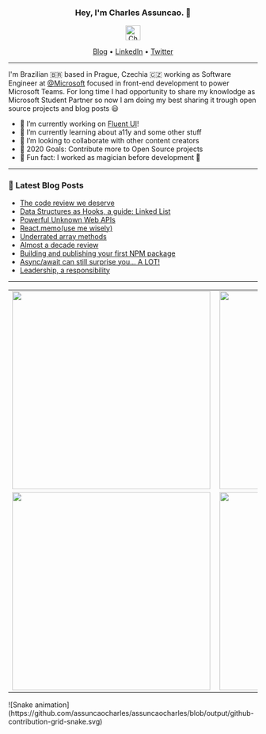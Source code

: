 <h3 align="center">Hey, I'm Charles Assuncao. 🤟</h3>

<p align="center">
<a href="https://dev.to/assuncaocharles" >
      <img src="https://d2fltix0v2e0sb.cloudfront.net/dev-badge.svg" alt="Charles Assunção's DEV Profile" height="30px" width="30px" >
</a>
</p>

<p align="center">
  <a href="https://charlesassuncao.tech/">Blog</a> •
  <a href="https://www.linkedin.com/in/charlesassuncao/">LinkedIn</a> •
  <a href="https://twitter.com/assuncaocharles">Twitter</a>      
</p>

---
I'm Brazilian 🇧🇷 based in Prague, Czechia 🇨🇿 working as Software Engineer at [@Microsoft](https://github.com/microsoft/) focused in front-end development to power Microsoft Teams. For long time I had opportunity to share my knowlodge as Microsoft Student Partner so now I am doing my best sharing it trough open source projects and blog posts 😃


- 🔭 I’m currently working on [Fluent UI](https://www.microsoft.com/design/fluent/#/)!
- 🌱 I’m currently learning about a11y and some other stuff
- 🙇 I’m looking to collaborate with other content creators
- 🎯 2020 Goals: Contribute more to Open Source projects
- 🌚 Fun fact: I worked as magician before development 🧙
--- 
### 📕 Latest Blog Posts
<!-- BLOG-POST-LIST:START -->
- [The code review we deserve](https://dev.to/assuncaocharles/the-code-review-we-deserve-36g)
- [Data Structures as Hooks, a guide: Linked List](https://dev.to/assuncaocharles/data-structures-as-hooks-a-guide-linked-list-2n31)
- [Powerful Unknown Web APIs](https://dev.to/assuncaocharles/powerful-unknown-web-apis-34ji)
- [React.memo(use me wisely)](https://dev.to/assuncaocharles/react-memo-use-me-wisely-m5l)
- [Underrated array methods](https://dev.to/assuncaocharles/underrated-array-methods-2mdj)
- [Almost a decade review](https://charlesassuncao.tech/almost-a-decade-review/)
- [Building and publishing your first NPM package](https://charlesassuncao.tech/building-and-publishing-your-first-npm-package/)
- [Async/await can still surprise you... A LOT!](https://charlesassuncao.tech/async-await-can-still-surprise-you-a-lot/)
- [Leadership, a responsibility](https://charlesassuncao.tech/leadership-an-responsibility/)
<!-- BLOG-POST-LIST:END -->
---

<center>
<table>
  <tr>
      <td><img width="400px" align="left" src="https://github-readme-stats.vercel.app/api/top-langs/?username=assuncaocharles&hide=html&layout=compact" /></td>
      <td><img width="400px" align="left" src="https://github-readme-stats.vercel.app/api?username=assuncaocharles"/></td>
  </tr>  
    <tr>
      <td><img width="400px" align="left" src="https://github-readme-stats.vercel.app/api/pin/?username=microsoft&repo=fluentui" /></td>
      <td><img width="400px" align="left" src="https://github-readme-stats.vercel.app/api/pin/?username=assuncaocharles&repo=ngx-indexed-db" /></td>
  </tr>  
</table>
</center>

<div>
      ![Snake animation](https://github.com/assuncaocharles/assuncaocharles/blob/output/github-contribution-grid-snake.svg)
</div>
